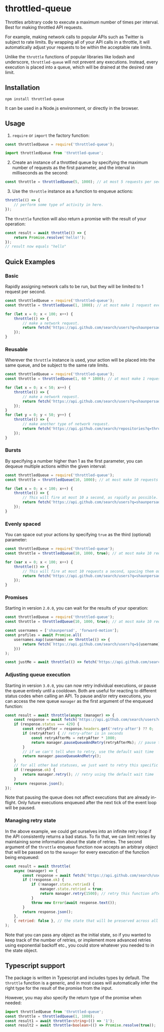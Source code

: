 # throttled-queue

Throttles arbitrary code to execute a maximum number of times per interval. Best for making throttled API requests.

For example, making network calls to popular APIs such as Twitter is subject to rate limits.  By wrapping all of your API calls in a throttle, it will automatically adjust your requests to be within the acceptable rate limits.

Unlike the `throttle` functions of popular libraries like lodash and underscore, `throttled-queue` will not prevent any executions. Instead, every execution is placed into a queue, which will be drained at the desired rate limit.

## Installation
```shell
npm install throttled-queue
```

It can be used in a Node.js environment, or directly in the browser.

## Usage
1) `require` or `import` the factory function:
```javascript
const throttledQueue = require('throttled-queue');
```

```javascript
import throttledQueue from 'throttled-queue';
```

2) Create an instance of a throttled queue by specifying the maximum number of requests as the first parameter,
and the interval in milliseconds as the second:
```javascript
const throttle = throttledQueue(5, 1000); // at most 5 requests per second.
```

3) Use the `throttle` instance as a function to enqueue actions:
```javascript
throttle(() => {
    // perform some type of activity in here.
});
```

The `throttle` function will also return a promise with the result of your operation:
```javascript
const result = await throttle(() => {
    return Promise.resolve('hello!');
});
// result now equals "hello"
```

## Quick Examples
### Basic
Rapidly assigning network calls to be run, but they will be limited to 1 request per second.
```javascript
const throttledQueue = require('throttled-queue');
const throttle = throttledQueue(1, 1000); // at most make 1 request every second.

for (let x = 0; x < 100; x++) {
    throttle(() => {
        // make a network request.
        return fetch('https://api.github.com/search/users?q=shaunpersad');
    });
}
```
### Reusable
Wherever the `throttle` instance is used, your action will be placed into the same queue, 
and be subject to the same rate limits.
```javascript
const throttledQueue = require('throttled-queue');
const throttle = throttledQueue(1, 60 * 1000); // at most make 1 request every minute.

for (let x = 0; x < 50; x++) {
    throttle(() => {
        // make a network request.
        return fetch('https://api.github.com/search/users?q=shaunpersad');
    });
}
for (let y = 0; y < 50; y++) {
    throttle(() => {
        // make another type of network request.
        return fetch('https://api.github.com/search/repositories?q=throttled-queue+user:shaunpersad');
    });
}
```
### Bursts
By specifying a number higher than 1 as the first parameter, you can dequeue multiple actions within the given interval:
```javascript
const throttledQueue = require('throttled-queue');
const throttle = throttledQueue(10, 1000); // at most make 10 requests every second.

for (let x = 0; x < 100; x++) {
    throttle(() => {
        // This will fire at most 10 a second, as rapidly as possible.
        return fetch('https://api.github.com/search/users?q=shaunpersad');
    });
}
```
### Evenly spaced
You can space out your actions by specifying `true` as the third (optional) parameter:
```javascript
const throttledQueue = require('throttled-queue');
const throttle = throttledQueue(10, 1000, true); // at most make 10 requests every second, but evenly spaced.

for (var x = 0; x < 100; x++) {
    throttle(() => {
        // This will fire at most 10 requests a second, spacing them out instead of in a burst.
        return fetch('https://api.github.com/search/users?q=shaunpersad');
    });
}
```
### Promises
Starting in version `2.0.0`, you can wait for the results of your operation:
```javascript
const throttledQueue = require('throttled-queue');
const throttle = throttledQueue(10, 1000, true); // at most make 10 requests every second, but evenly spaced.

const usernames = ['shaunpersad', 'forward-motion'];
const profiles = await Promise.all(
    usernames.map((username) => throttle(() => {
        return fetch(`https://api.github.com/search/users?q=${username}`);
    }))
);

const justMe = await throttle(() => fetch('https://api.github.com/search/users?q=shaunpersad'));
```
### Adjusting queue execution
Starting in version `3.0.0`, you can now retry individual executions, or pause the queue entirely until a cooldown.
Both are useful for reacting to different status codes when calling an API.
To pause and/or retry executions, you can access the new queue `manager` as the first argument of the enqueued function:
```javascript
const result = await throttle(async (manager) => {
    const response = await fetch('https://api.github.com/search/users?q=shaunpersad');
    if (response.status === 429) {
        const retryAfter = response.headers.get('retry-after') ?? 0;
        if (retryAfter) { // retry-after is in seconds
            const retryAfterMs = retryAfter * 1000;
            return manager.pauseQueueAndRetry(retryAfterMs); // pause the queue until retryAfter
        }
        // if we can't tell when to retry, use the default wait time
        return manager.pauseQueueAndRetry();
    }
    // for all other bad statuses, we just want to retry this specific API call
    if (!response.ok) {
        return manager.retry(); // retry using the default wait time
    }
    return response.json();
});
```
Note that pausing the queue does not affect executions that are already in-flight. Only future executions enqueued after the next tick of the event loop will be paused.
### Managing retry state
In the above example, we could get ourselves into an infinite retry loop if the API consistently returns a bad status.
To fix that, we can limit retries by maintaining some information about the state of retries. The second argument of the `throttle` enqueue function now accepts an arbitrary object that will be passed on to the `manager` for every execution of the function being enqueued:
```javascript
const result = await throttle(
    async (manager) => {
        const response = await fetch('https://api.github.com/search/users?q=shaunpersad');
        if (!response.ok) {
            if (!manager.state.retried) {
                manager.state.retried = true;
                return manager.retry(1500); // retry this function after 1500ms
            }
            throw new Error(await response.text());
        }
        return response.json();
    },
    { retried: false }, // the state that will be preserved across all retries of the same enqueued function above
);
```
Note that you can pass any object as the initial state, so if you wanted to keep track of the number of retries,
or implement more advanced retries using exponential backoff etc., you could store whatever you needed to in the state object.
## Typescript support
The package is written in Typescript and includes types by default. The `throttle` function is a generic,
and in most cases will automatically infer the right type for the result of the promise from the input.

However, you may also specify the return type of the promise when needed:
```typescript
import throttledQueue from 'throttled-queue';
const throttle = throttledQueue(1, 1000);
const result1 = await throttle<string>(() => '1');
const result2 = await throttle<boolean>(() => Promise.resolve(true));
```



